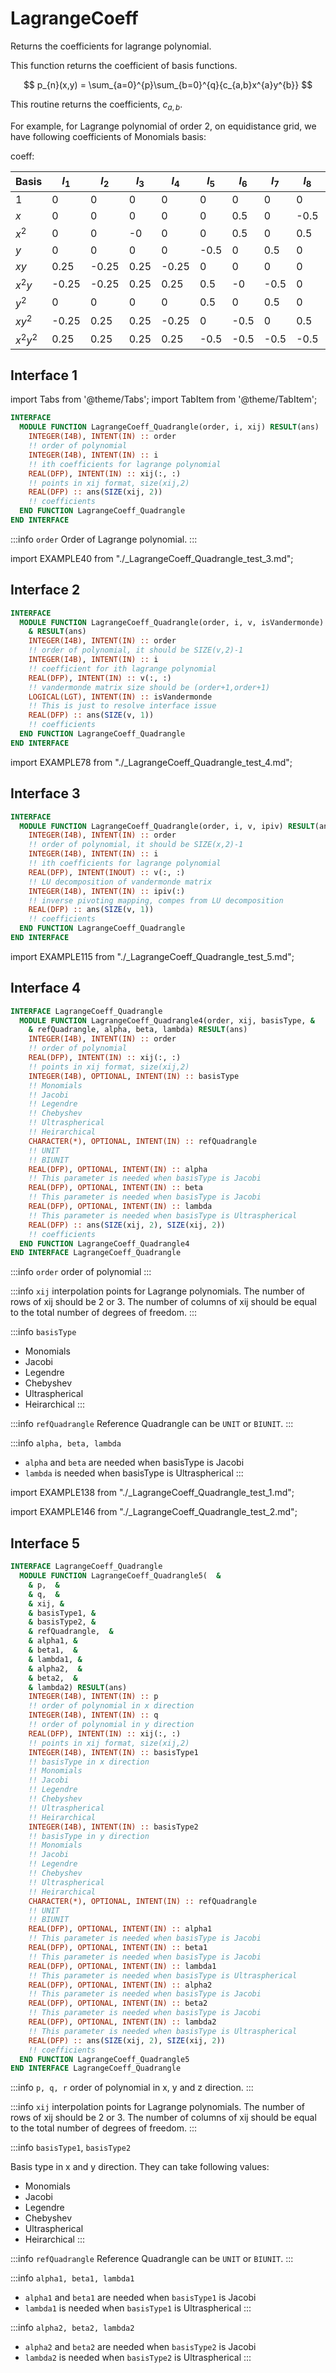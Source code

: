 # LagrangeCoeff

Returns the coefficients for lagrange polynomial.

This function returns the coefficient of basis functions.

$$
p_{n}(x,y) = \sum_{a=0}^{p}\sum_{b=0}^{q}{c_{a,b}x^{a}y^{b}}
$$

This routine returns the coefficients, $c_{a,b}$.

For example, for Lagrange polynomial of order 2, on equidistance grid, we have following coefficients of Monomials basis:

coeff:

| Basis  | $l_1$  | $l_2$  |  $l_3$ | $l_4$ | $l_5$ | $l_6$  | $l_7$  | $l_8$  | $l_9$ |
| --- |  --- |  --- |  --- |  --- |  --- |  --- |  --- |  --- |  --- |
| $1$  | 0 | 0 | 0 | 0 | 0 | 0 | 0 | 0 | 1 |
| $x$ | 0 | 0 | 0 | 0 | 0 | 0.5 | 0 | -0.5 | -0 |
| $x^2$ | 0 | 0 | -0 | 0 | 0 | 0.5 | 0 | 0.5 | -1 |
| $y$ | 0 | 0 | 0 | 0 | -0.5 | 0 | 0.5 | 0 | -0 |
| $xy$ | 0.25 | -0.25 | 0.25 | -0.25 | 0 | 0 | 0 | 0 | -0 |
| $x^2 y$ | -0.25 | -0.25 | 0.25 | 0.25 | 0.5 | -0 | -0.5 | 0 | -0 |
| $y^2$ | 0 | 0 | 0 | 0 | 0.5 | 0 | 0.5 | 0 | -1 |
| $xy^2$ | -0.25 | 0.25 | 0.25 | -0.25 | 0 | -0.5 | 0 | 0.5 | -0 |
| $x^2 y^2$ | 0.25 | 0.25 | 0.25 | 0.25 | -0.5 | -0.5 | -0.5 | -0.5 | 1 |

## Interface 1

import Tabs from '@theme/Tabs';
import TabItem from '@theme/TabItem';

<Tabs>
<TabItem value="interface" label="܀ Interface" default>

```fortran
INTERFACE
  MODULE FUNCTION LagrangeCoeff_Quadrangle(order, i, xij) RESULT(ans)
    INTEGER(I4B), INTENT(IN) :: order
    !! order of polynomial
    INTEGER(I4B), INTENT(IN) :: i
    !! ith coefficients for lagrange polynomial
    REAL(DFP), INTENT(IN) :: xij(:, :)
    !! points in xij format, size(xij,2)
    REAL(DFP) :: ans(SIZE(xij, 2))
    !! coefficients
  END FUNCTION LagrangeCoeff_Quadrangle
END INTERFACE
```

:::info `order`
Order of Lagrange polynomial.
:::

</TabItem>

<TabItem value="example" label="️܀ See example">

import EXAMPLE40 from "./_LagrangeCoeff_Quadrangle_test_3.md";

<EXAMPLE40 />

</TabItem>

<TabItem value="close" label="↢ ">

</TabItem>
</Tabs>

## Interface 2

<Tabs>
<TabItem value="interface" label="܀ Interface" default>

```fortran
INTERFACE
  MODULE FUNCTION LagrangeCoeff_Quadrangle(order, i, v, isVandermonde) &
    & RESULT(ans)
    INTEGER(I4B), INTENT(IN) :: order
    !! order of polynomial, it should be SIZE(v,2)-1
    INTEGER(I4B), INTENT(IN) :: i
    !! coefficient for ith lagrange polynomial
    REAL(DFP), INTENT(IN) :: v(:, :)
    !! vandermonde matrix size should be (order+1,order+1)
    LOGICAL(LGT), INTENT(IN) :: isVandermonde
    !! This is just to resolve interface issue
    REAL(DFP) :: ans(SIZE(v, 1))
    !! coefficients
  END FUNCTION LagrangeCoeff_Quadrangle
END INTERFACE
```

</TabItem>

<TabItem value="example" label="️܀ See example">

import EXAMPLE78 from "./_LagrangeCoeff_Quadrangle_test_4.md";

<EXAMPLE78 />

</TabItem>

<TabItem value="close" label="↢ ">

</TabItem>
</Tabs>

## Interface 3

<Tabs>
<TabItem value="interface" label="܀ Interface" default>

```fortran
INTERFACE
  MODULE FUNCTION LagrangeCoeff_Quadrangle(order, i, v, ipiv) RESULT(ans)
    INTEGER(I4B), INTENT(IN) :: order
    !! order of polynomial, it should be SIZE(x,2)-1
    INTEGER(I4B), INTENT(IN) :: i
    !! ith coefficients for lagrange polynomial
    REAL(DFP), INTENT(INOUT) :: v(:, :)
    !! LU decomposition of vandermonde matrix
    INTEGER(I4B), INTENT(IN) :: ipiv(:)
    !! inverse pivoting mapping, compes from LU decomposition
    REAL(DFP) :: ans(SIZE(v, 1))
    !! coefficients
  END FUNCTION LagrangeCoeff_Quadrangle
END INTERFACE
```

</TabItem>

<TabItem value="example" label="️܀ See example">

import EXAMPLE115 from "./_LagrangeCoeff_Quadrangle_test_5.md";

<EXAMPLE115 />

</TabItem>

<TabItem value="close" label="↢ ">

</TabItem>
</Tabs>

## Interface 4

<Tabs>
<TabItem value="interface" label="܀ Interface" default>

```fortran
INTERFACE LagrangeCoeff_Quadrangle
  MODULE FUNCTION LagrangeCoeff_Quadrangle4(order, xij, basisType, &
    & refQuadrangle, alpha, beta, lambda) RESULT(ans)
    INTEGER(I4B), INTENT(IN) :: order
    !! order of polynomial
    REAL(DFP), INTENT(IN) :: xij(:, :)
    !! points in xij format, size(xij,2)
    INTEGER(I4B), OPTIONAL, INTENT(IN) :: basisType
    !! Monomials
    !! Jacobi
    !! Legendre
    !! Chebyshev
    !! Ultraspherical
    !! Heirarchical
    CHARACTER(*), OPTIONAL, INTENT(IN) :: refQuadrangle
    !! UNIT
    !! BIUNIT
    REAL(DFP), OPTIONAL, INTENT(IN) :: alpha
    !! This parameter is needed when basisType is Jacobi
    REAL(DFP), OPTIONAL, INTENT(IN) :: beta
    !! This parameter is needed when basisType is Jacobi
    REAL(DFP), OPTIONAL, INTENT(IN) :: lambda
    !! This parameter is needed when basisType is Ultraspherical
    REAL(DFP) :: ans(SIZE(xij, 2), SIZE(xij, 2))
    !! coefficients
  END FUNCTION LagrangeCoeff_Quadrangle4
END INTERFACE LagrangeCoeff_Quadrangle
```

:::info `order`
order of polynomial
:::

:::info `xij`
interpolation points for Lagrange polynomials. The number of rows of xij should be 2 or 3.
The number of columns of xij should be equal to the total number of degrees of freedom.
:::

:::info `basisType`

- Monomials
- Jacobi
- Legendre
- Chebyshev
- Ultraspherical
- Heirarchical
:::

:::info `refQuadrangle`
Reference Quadrangle can be `UNIT` or `BIUNIT`.
:::

:::info `alpha, beta, lambda`

- `alpha` and `beta` are needed when basisType is Jacobi
- `lambda` is needed when basisType is Ultraspherical
:::

</TabItem>

<TabItem value="example" label="️܀ Example 1">

import EXAMPLE138 from "./_LagrangeCoeff_Quadrangle_test_1.md";

<EXAMPLE138 />

</TabItem>

<TabItem value="example2" label="܀ Example 2">

import EXAMPLE146 from "./_LagrangeCoeff_Quadrangle_test_2.md";

<EXAMPLE146 />

</TabItem>

<TabItem value="close" label="↢ ">

</TabItem>
</Tabs>

## Interface 5

```fortran
INTERFACE LagrangeCoeff_Quadrangle
  MODULE FUNCTION LagrangeCoeff_Quadrangle5(  &
    & p,  &
    & q,  &
    & xij, &
    & basisType1, &
    & basisType2, &
    & refQuadrangle,  &
    & alpha1, &
    & beta1,  &
    & lambda1, &
    & alpha2,  &
    & beta2,  &
    & lambda2) RESULT(ans)
    INTEGER(I4B), INTENT(IN) :: p
    !! order of polynomial in x direction
    INTEGER(I4B), INTENT(IN) :: q
    !! order of polynomial in y direction
    REAL(DFP), INTENT(IN) :: xij(:, :)
    !! points in xij format, size(xij,2)
    INTEGER(I4B), INTENT(IN) :: basisType1
    !! basisType in x direction
    !! Monomials
    !! Jacobi
    !! Legendre
    !! Chebyshev
    !! Ultraspherical
    !! Heirarchical
    INTEGER(I4B), INTENT(IN) :: basisType2
    !! basisType in y direction
    !! Monomials
    !! Jacobi
    !! Legendre
    !! Chebyshev
    !! Ultraspherical
    !! Heirarchical
    CHARACTER(*), OPTIONAL, INTENT(IN) :: refQuadrangle
    !! UNIT
    !! BIUNIT
    REAL(DFP), OPTIONAL, INTENT(IN) :: alpha1
    !! This parameter is needed when basisType is Jacobi
    REAL(DFP), OPTIONAL, INTENT(IN) :: beta1
    !! This parameter is needed when basisType is Jacobi
    REAL(DFP), OPTIONAL, INTENT(IN) :: lambda1
    !! This parameter is needed when basisType is Ultraspherical
    REAL(DFP), OPTIONAL, INTENT(IN) :: alpha2
    !! This parameter is needed when basisType is Jacobi
    REAL(DFP), OPTIONAL, INTENT(IN) :: beta2
    !! This parameter is needed when basisType is Jacobi
    REAL(DFP), OPTIONAL, INTENT(IN) :: lambda2
    !! This parameter is needed when basisType is Ultraspherical
    REAL(DFP) :: ans(SIZE(xij, 2), SIZE(xij, 2))
    !! coefficients
  END FUNCTION LagrangeCoeff_Quadrangle5
END INTERFACE LagrangeCoeff_Quadrangle
```

:::info `p, q, r`
order of polynomial in x, y and z direction.
:::

:::info `xij`
interpolation points for Lagrange polynomials. The number of rows of xij should be 2 or 3.
The number of columns of xij should be equal to the total number of degrees of freedom.
:::

:::info `basisType1`, `basisType2`

Basis type in x and y direction. They can take following values:

- Monomials
- Jacobi
- Legendre
- Chebyshev
- Ultraspherical
- Heirarchical
:::

:::info `refQuadrangle`
Reference Quadrangle can be `UNIT` or `BIUNIT`.
:::

:::info `alpha1, beta1, lambda1`

- `alpha1` and `beta1` are needed when `basisType1` is Jacobi
- `lambda1` is needed when `basisType1` is Ultraspherical
:::

:::info `alpha2, beta2, lambda2`

- `alpha2` and `beta2` are needed when `basisType2` is Jacobi
- `lambda2` is needed when `basisType2` is Ultraspherical
:::
